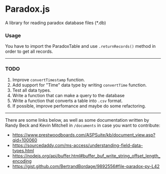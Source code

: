 # Paradox.js

A library for reading paradox database files (*.db)

### Usage

You have to import the ParadoxTable and use `.returnRecords()` method in order to get all records.

***

### TODO

1. Improve `convertTimestamp` function.
2. Add support for "Time" data type by writing `convertTime` function.
3. Test all data types.
4. Write a function that can make a query to the database
5. Write a function that converts a table into `.csv` format.
6. If possible, improve perfomance and maybe do some refactoring.

***

There are some links below, as well as some documentation written by Randy Beck and Kevin Mitchell in `/documents` in case you want to contribute:

+ https://www.prestwoodboards.com/ASPSuite/kb/document_view.asp?qid=100060
+ https://sourcedaddy.com/ms-access/understanding-field-data-types.html
+ https://nodejs.org/api/buffer.html#buffer_buf_write_string_offset_length_encoding
+ https://gist.github.com/BertrandBordage/9892556#file-paradox-py-L42
